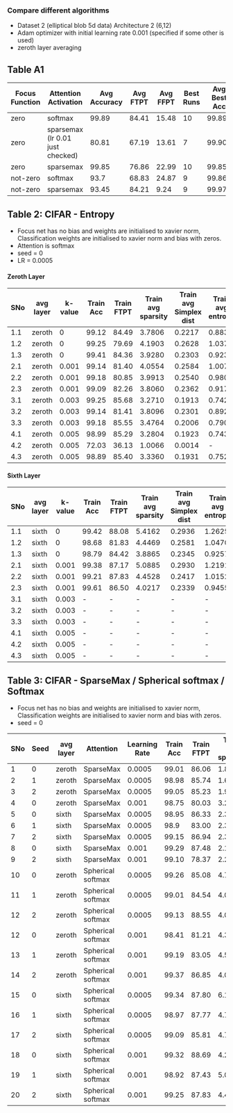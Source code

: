 ### Compare different algorithms

- Dataset 2 (elliptical blob 5d data) Architecture 2 (6,12)
- Adam optimizer with initial learning rate 0.001 (specified if some other is used)
- zeroth layer averaging

 ## Table A1
 |Focus Function | Attention Activation | Avg Accuracy  | Avg FTPT | Avg FFPT | Best Runs | Avg Best Acc | Avg Best FTPT | Average Best FFPT|
 | ---- | -----------------    | ---------     | -------  | -----    | ---       |        ----- |   ---------   | --------                  |
 | zero | softmax  |  99.89 |84.41 | 15.48 | 10 | 99.89 | 84.41 | 15.48 | 
 | zero |  sparsemax (lr 0.01 just checked)|  80.81 | 67.19 | 13.61 |  7 | 99.90 | 94.90 | 5.08 | 
 | zero | sparsemax  |   99.85 | 76.86 | 22.99 | 10 | 99.85 | 76.86 | 22.99 |
 | not-zero| softmax | 93.7 | 68.83 | 24.87 | 9 | 99.86 |76.47 | 23.39 |
 | not-zero| sparsemax | 93.45 | 84.21 | 9.24  | 9 | 99.976 | 93.48 | 6.49 |   
 
 ## Table 2: CIFAR - Entropy
 - Focus net has no bias and weights are initialised to xavier norm, Classification weights are initialised to xavier norm and bias with zeros.
 - Attention is softmax
 - seed = 0
 - LR = 0.0005
 #### Zeroth Layer
 |SNo | avg layer | k-value | Train Acc  | Train FTPT | Train avg sparsity | Train avg Simplex dist | Train avg entropy |Test Acc  | Test FTPT | Test avg sparsity | Test avg Simplex dist | Test avg entropy |
 |----|-----------|--------|-------|-------|--------|--------|--------|-------|-------|--------|--------|--------|
 |1.1 | zeroth    |  0     | 99.12 | 84.49 | 3.7806 | 0.2217 | 0.8835 | 95.00 | 81.13 | 4.0006 | 0.2429 | 0.9579 |
 |1.2 | zeroth    |  0     | 99.25 | 79.69 | 4.1903 | 0.2628 | 1.0372 | 95.58 | 76.58 | 4.5127 | 0.2841 | 1.1240 |
 |1.3 | zeroth    |  0     | 99.41 | 84.36 | 3.9280 | 0.2303 | 0.9230 | 95.66 | 81.71 | 4.1814 | 0.2512 | 0.9998 |
 |2.1 | zeroth    |  0.001 | 99.14 | 81.40 | 4.0554 | 0.2584 | 1.0071 | 95.64 | 78.60 | 4.2983 | 0.2764 | 1.0767 |
 |2.2 | zeroth    |  0.001 | 99.18 | 80.85 | 3.9913 | 0.2540 | 0.9804 | 95.17 | 77.66 | 4.2464 | 0.2687 | 1.0466 |
 |2.3 | zeroth    |  0.001 | 99.09 | 82.26 | 3.8060 | 0.2362 | 0.9173 | 94.85 | 79.13 | 4.0511 | 0.2535 | 0.9838 |
 |3.1 | zeroth    |  0.003 | 99.25 | 85.68 | 3.2710 | 0.1913 | 0.7424 | 95.34 | 82.15 | 3.4910 | 0.2150 | 0.8208 |
 |3.2 | zeroth    |  0.003 | 99.14 | 81.41 | 3.8096 | 0.2301 | 0.8928 | 95.16 | 78.49 | 4.0678 | 0.2509 | 0.9727 |
 |3.3 | zeroth    |  0.003 | 99.18 | 85.55 | 3.4764 | 0.2006 | 0.7903 | 95.30 | 82.30 | 3.7163 | 0.2227 | 0.8678 |
 |4.1 | zeroth    |  0.005 | 98.99 | 85.29 | 3.2804 | 0.1923 | 0.7434 | 95.17 | 82.06 | 3.4616 | 0.2095 | 0.8048 |
 |4.2 | zeroth    |  0.005 | 72.03 | 36.13 | 1.0066 | 0.0014 | - | 61.98 | 36.41 | 1.0078 | 0.0014 | - |
 |4.3 | zeroth    |  0.005 | 98.89 | 85.40 | 3.3360 | 0.1931 | 0.7521 | 94.91 | 81.94 | 3.5238 | 0.2132 | 0.8174 |
 
  #### Sixth Layer
 |SNo | avg layer | k-value | Train Acc  | Train FTPT | Train avg sparsity | Train avg Simplex dist | Train avg entropy |Test Acc  | Test FTPT | Test avg sparsity | Test avg Simplex dist | Test avg entropy |
 |----|----------|--------|-------|-------|--------|--------|--------|-------|-------|--------|--------|--------|
 |1.1 | sixth    |  0     | 99.42 | 88.08 | 5.4162 | 0.2936 | 1.2625 | 94.92 | 84.19 | 5.5623 | 0.3142 | 1.3223 |
 |1.2 | sixth    |  0     | 98.68 | 81.83 | 4.4469 | 0.2581 | 1.0470 | 94.20 | 78.58 | 4.6381 | 0.2707 | 1.0960 |
 |1.3 | sixth    |  0     | 98.79 | 84.42 | 3.8865 | 0.2345 | 0.9257 | 93.87 | 80.44 | 4.0270 | 0.2479 | 0.9711 |
 |2.1 | sixth    |  0.001 | 99.38 | 87.17 | 5.0885 | 0.2930 | 1.2191 | 94.06 | 82.52 | 5.2185 | 0.3110 | 1.2735 |
 |2.2 | sixth    |  0.001 | 99.21 | 87.83 | 4.4528 | 0.2417 | 1.0152 | 94.75 | 83.46 | 4.6813 | 0.2646 | 1.0893 |
 |2.3 | sixth    |  0.001 | 99.61 | 86.50 | 4.0217 | 0.2339 | 0.9455 | 95.23 | 82.61 | 4.2151 | 0.2529 | 1.0101 |
 |3.1 | sixth    |  0.003 | - | - | - | - | - | - | - | - | - | - |
 |3.2 | sixth    |  0.003 | - | - | - | - | - | - | - | - | - | - |
 |3.3 | sixth    |  0.003 | - | - | - | - | - | - | - | - | - | - |
 |4.1 | sixth    |  0.005 | - | - | - | - | - | - | - | - | - | - |
 |4.2 | sixth    |  0.005 | - | - | - | - | - | - | - | - | - | - |
 |4.3 | sixth    |  0.005 | - | - | - | - | - | - | - | - | - | - |

 
 ## Table 3: CIFAR - SparseMax / Spherical softmax / Softmax 
 - Focus net has no bias and weights are initialised to xavier norm, Classification weights are initialised to xavier norm and bias with zeros.
 - seed = 0
 
 |SNo | Seed |avg layer | Attention |  Learning Rate | Train Acc  | Train FTPT | Train avg sparsity | Smplx dist | Test Acc  | Test FTPT | Test avg sparsity | Smplx dist |
 |----|-----------|----------------------|-------|-------|-------|--------| ---------  |-------|-------|--------| --------- | ------ |
 | 1  | 0 | zeroth  | SparseMax         | 0.0005 | 99.01 | 86.06 | 1.89 | -     | 94.7  | 82.88 | 1.98 | -     |
 | 2  | 1 | zeroth  | SparseMax         | 0.0005 | 98.98 | 85.74 | 1.66 | 0.137 | 95.32 | 82.9  | 1.73 | 0.155 |
 | 3  | 2 | zeroth  | SparseMax         | 0.0005 | 99.05 | 85.23 | 1.95 | 0.176 | 95.47 | 82.51 | 2.02 | 0.192 | 
 | 4  | 0 |zeroth   | SparseMax         | 0.001  | 98.75 | 80.03 | 3.25  | - | 95.22 | 76.87 | 3.39 | - |
 | 5  | 0 |sixth    | SparseMax         | 0.0005 | 98.95 | 86.33 | 2.33 | - |94.39 | 82.26 | 2.44 | -  |
 | 6  | 1 | sixth   | SparseMax         | 0.0005 | 98.9  | 83.00 | 2.35 | 0.224 | 94.59 | 79.82 | 2.45 | 0.2412 | 
 | 7  | 2 | sixth   | SparseMax         | 0.0005 | 99.15 | 86.94 | 2.37 | 0.230 | 94.55 | 82.56 | 2.49 | 0.2538 | 
 | 8  | 0 | sixth   | SparseMax         | 0.001  | 99.29 | 87.48 | 2.17 |  -    | 95.56 | 84.39 | 2.25 | -      | 
 | 9  | 2 | sixth   | SparseMax         | 0.001  | 99.10 | 78.37 | 2.25 | 0.24 | 95.47 | 75.52 | 2.31 | 0.2618 |
 | 10 | 0 |zeroth   | Spherical softmax | 0.0005 | 99.26 | 85.08 | 4.78 | -  |94.77 | 81.62 | 5.05 | | 
 | 11 | 1 | zeroth |  Spherical softmax | 0.0005 | 99.01 | 84.54 | 4.05 | 0.230 | 94.81 | 81.28 | 4.30 | 0.2499 |
 | 12 | 2 | zeroth | Spherical softmax  | 0.0005 | 99.13 | 88.55 | 4.00 | 0.207 | 95.42 |  85.26 | 4.23 | 0.231 | 
 | 12 | 0 |zeroth  | Spherical softmax | 0.001  | 98.41 | 81.21 | 4.34 | -  | 93.89   | 77.84    | 4.58 | |
 | 13 | 1 | zeroth | Spherical softmax | 0.001  | 99.19 | 83.05 | 4.57 | 0.261 | 95.40 | 79.83 | 4.84 | 0.284 |
 | 14 | 2 | zeroth | Spherical softmax | 0.001  | 99.37 | 86.85 | 4.03 | 0.21 | 95.01 |83.41 | 4.25 | 0.232 |
 | 15 | 0 | sixth   | Spherical softmax | 0.0005 | 99.34 | 87.80 | 6.19 | -  | 94.17 | 83.13 | 6.31 | |
 | 16 | 1 | sixth   | Spherical softmax | 0.0005 | 98.97 | 87.77 | 4.75 | 0.262 | 94.72 | 83.78 | 4.86 | 0.2810 | 
 | 17 | 2 | sixth   | Spherical softmax | 0.0005 | 99.09 | 85.81 | 4.77 | 0.260 | 93.34 | 81.60 | 4.95 | 0.2777 |
 | 18 | 0 | sixth   | Spherical softmax | 0.001  | 99.32 | 88.69 |  4.29 | | 95.26  | 85.00 | 4.40  | | 
 | 19 | 1 | sixth   | Spherical softmax | 0.001  | 98.92 | 87.43 |  5.02 | 0.26 | 95.63 | 84.38 | 5.15 | 0.280 |
 | 20 | 2 | sixth   | Spherical softmax | 0.001  | 99.25 | 87.83 | 4.40  | 0.24 | 95.08 | 84.38 | 4.53 | 0.263 |


<!---| 13  | zeroth    | Softmax (no entropy) | 0.0005 | 98.79 | 83.69 | 3.72 | 95.03 | 80.26 | 3.94 |
 | 14  | zeroth    | Softmax (no entropy) | 0.001 | - | - | - | - | - | - |
 | 15  | zeroth    | Softmax (no entropy) | 0.003 | - | - | - | - | - | - |
 | 16  | sixth     | Softmax (no entropy) | 0.0005 | 98.97 | 86.43 | 6.31 | 93.76 | 82.33 | 6.38 |
 | 17  | sixth     | Softmax (no entropy) | 0.001 | 98.35 | 87.69 | 4.92 | 94.41 | 83.65 | 5.07 |
 | 18  | sixth     | Softmax (no entropy) | 0.003 |  45.43 | 13.48 | 1.006 | 44.42 | 13.47 | 1.004 | 
 | 6  | 0 |sixth     | SparseMax            | 0.003 | 33.79 | 4.55 | 1.003 | 33.53 | 4.54 | 1.003 |
 | 3  | 0 |zeroth    | SparseMax            | 0.003 | 46.38 | 14.69 | 1.003 | 44.92 | 15.37 | 1.00 |
| 9 | 0|zeroth    | Spherical softmax    | 0.003 | 99.44 | 87.53  | 3.71 | 95.62 | 84.84 | 3.89  |
 | 12 |  0|sixth     | Spherical softmax    | 0.003 | 99.39 | 87.51  | 4.66 | 95.41 | 83.80 | 4.78 |
--->

 
  
<!--  |SNo | avg layer | k-value | Learning Rate | Train Acc  | Train FTPT | Train avg sparsity | Test Acc  | Test FTPT | Test avg sparsity |
 |----|-----------|--------|-------|-------|--------|-------|-------|-------|--------|
 |1.1 | zeroth    |  0     | 0.001 | 98.88 | 81.34 | 3.9187 | 94.34 | 78.38 | 4.1388 |
 |1.2 | zeroth    |  0     | 0.0005| 98.79 | 83.69 | 3.7232 | 95.03 | 80.26 | 3.9465 |
 |2.1 | zeroth    |  0.001 | 0.001 | 98.83 | 84.18 | 3.8682 | 95.15 | 81.02 | 4.0746 |
 |2.2 | zeroth    |  0.001 | 0.0005| 99.09 | 80.69 | 4.1593 | 95.29 | 77.63 | 4.4181 |
 |3.1 | zeroth    |  0.003 | 0.001 | 99.06 | 82.25 | 4.1836 | 95.41 | 79.21 | 4.4451 |
 |3.2 | zeroth    |  0.003 | 0.0005| 99.32 | 86.49 | 3.3545 | 95.49 | 83.13 | 3.5912 |
 |4.1 | zeroth    |  0.005 | 0.001 | 98.52 | 86.10 | 2.4659 | 94.99 | 82.57 | 2.5934 |
 |4.2 | zeroth    |  0.005 | 0.0005| 99.04 | 85.39 | 3.1548 | 95.40 | 82.30 | 3.3495 |
 |5.1 | sixth     |  0     | 0.001 | 98.77 | 85.92 | 4.6685 | 94.73 | 82.35 | 4.8302 |
 |5.2 | sixth     |  0     | 0.0005| 98.90 | 86.10 | 5.4152 | 93.85 | 82.01 | 5.4931 |
 |6.1 | sixth     |  0.001 | 0.001 | 99.46 | 78.03 | 3.9369 | 94.65 | 74.54 | 4.0924 |
 |6.2 | sixth     |  0.001 | 0.0005| 99.29 | 87.61 | 3.9897 | 94.99 | 83.82 | 4.1308 |
 |7.1 | sixth     |  0.003 | 0.001 | 99.33 | 75.30 | 2.9134 | 94.33 | 72.64 | 2.9869 |
 |7.2 | sixth     |  0.003 | 0.0005| 99.47 | 88.57 | 4.4092 | 94.64 | 84.55 | 4.5881 |
 | 8  | sixth     |  0.005 | 0.0005| 99.59 | 88.35 | 3.6379 | 94.85 | 84.21 | 3.7670 | -->
 
  
 
